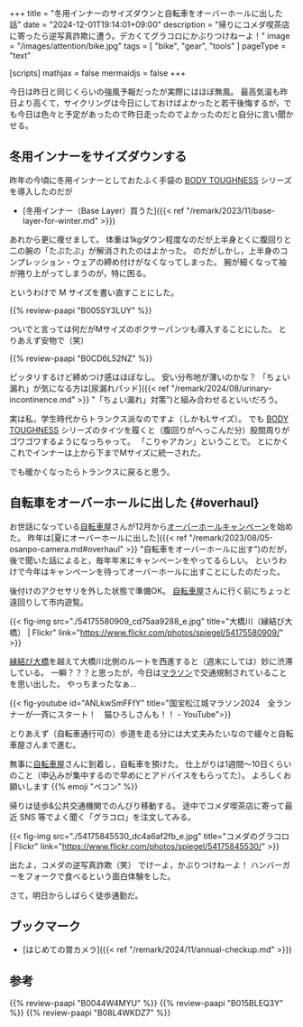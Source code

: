 +++
title = "冬用インナーのサイズダウンと自転車をオーバーホールに出した話"
date =  "2024-12-01T19:14:01+09:00"
description = "帰りにコメダ喫茶店に寄ったら逆写真詐欺に遭う。デカくてグラコロにかぶりつけねーよ！"
image = "/images/attention/bike.jpg"
tags = [ "bike", "gear", "tools" ]
pageType = "text"

[scripts]
  mathjax = false
  mermaidjs = false
+++

今日は昨日と同じくらいの強風予報だったが実際にはほぼ無風。
最高気温も昨日より高くて，サイクリングは今日にしておけばよかったと若干後悔するが，でも今日は色々と予定があったので昨日走ったのでよかったのだと自分に言い聞かせる。

## 冬用インナーをサイズダウンする

昨年の今頃に冬用インナーとしておたふく手袋の [BODY TOUGHNESS] シリーズを導入したのだが

- [冬用インナー（Base Layer）買うた]({{< ref "/remark/2023/11/base-layer-for-winter.md" >}})

あれから更に痩せまして。
体重は1kgダウン程度なのだが上半身とくに腹回りと二の腕の「たぷたぷ」が解消されたのはよかった。
のだがしかし，上半身のコンプレッション・ウェアの締め付けがなくなってしまった。
腕が細くなって袖が捲り上がってしまうのが，特に困る。

というわけで M サイズを書い直すことにした。

{{% review-paapi "B005SY3LUY" %}} <!-- インナー base layer 上 Mサイズ -->

ついでと言っては何だがMサイズのボクサーパンツも導入することにした。
とりあえず安物で（笑）

{{% review-paapi "B0CD6L52NZ" %}} <!-- ボクサーパンツ Mサイズ -->

ピッタリするけど締めつけ感はほぼなし。
安い分布地が薄いのかな？ 「ちょい漏れ」が気になる方は[尿漏れパッド]({{< ref "/remark/2024/08/urinary-incontinence.md" >}} "「ちょい漏れ」対策")と組み合わせるといいだろう。

実は私，学生時代からトランクス派なのですよ（しかもLサイズ）。
でも [BODY TOUGHNESS] シリーズのタイツを履くと（腹回りがへっこんだ分）股間周りがゴワゴワするようになっちゃって。
「こりゃアカン」ということで。
とにかくこれでインナーは上から下までMサイズに統一された。

でも暖かくなったらトランクスに戻ると思う。

## 自転車をオーバーホールに出した {#overhaul}

お世話になっている[自転車屋]さんが12月から[オーバーホールキャンペーン](https://giant-store.jp/matsue/bike/15534/ "【期間限定】オーバーホール✨キャンペーン ｜ ジャイアントストア松江")を始めた。
昨年は[夏にオーバーホールに出した]({{< ref "/remark/2023/08/05-osanpo-camera.md#overhaul" >}} "自転車をオーバーホールに出す")のだが，後で聞いた話によると，毎年年末にキャンペーンをやってるらしい。
というわけで今年はキャンペーンを待ってオーバーホールに出すことにしたのだった。

後付けのアクセサリを外した状態で準備OK。
[自転車屋]さんに行く前にちょっと遠回りして市内遊覧。

{{< fig-img src="./54175580909_cd75aa9288_e.jpg" title="大橋川（縁結び大橋） | Flickr" link="https://www.flickr.com/photos/spiegel/54175580909/" >}}

[縁結び大橋]を越えて大橋川北側のルートを西進すると（週末にしては）妙に渋滞している。
一瞬？？？と思ったが，今日は[マラソン](https://www.matsuejo-marathon.jp/ "【公式サイト】国宝松江城マラソン 2024 | 12.1(日) 開催")で交通規制されていることを思い出した。
やっちまったなぁ...

{{< fig-youtube id="ANLkwSmFFfY" title="国宝松江城マラソン2024　全ランナーが一斉にスタート！　猫ひろしさんも！！ - YouTube">}}

とりあえず（自転車通行可の）歩道を走る分には大丈夫みたいなので緩々と自転車屋さんまで進む。

無事に[自転車屋]さんに到着し，自転車を預けた。
仕上がりは1週間〜10日くらいのこと（申込みが集中するので早めにとアドバイスをもらってた）。
よろしくお願いします {{% emoji "ペコン" %}}

帰りは徒歩&公共交通機関でのんびり移動する。
途中でコメダ喫茶店に寄って最近 SNS 等でよく聞く「グラコロ」を注文してみる。

{{< fig-img src="./54175845530_dc4a6af2fb_e.jpg" title="コメダのグラコロ | Flickr" link="https://www.flickr.com/photos/spiegel/54175845530/" >}}

出たよ，コメダの逆写真詐欺（笑） でけーよ，かぶりつけねーよ！ ハンバーガーをフォークで食べるという面白体験をした。

さて，明日からしばらく徒歩通勤だ。

## ブックマーク

- [はじめての胃カメラ]({{< ref "/remark/2024/11/annual-checkup.md" >}})

[BODY TOUGHNESS]: https://body-toughness.jp/ "BODY TOUGHNESS（ボディタフネス）公式 | BODY TOUGHNESS（ボディタフネス）公式サイトです。ワーク、スポーツシーンなど、常に厳しい環境下で最大限のパフォーマンスを発揮し続けるスペシャリスト達が求めるインナーウェアシリーズ。"
[自転車屋]: https://giant-store.jp/matsue/ "ジャイアントストア松江 ｜ ジャイアントストア松江の情報を発信しています。"
[縁結び大橋]: https://maps.app.goo.gl/xC1JbXcbhCGofJR36

## 参考

{{% review-paapi "B0044W4MYU" %}} <!-- インナー base layer 下 タイツ Mサイズ -->
{{% review-paapi "B015BLEQ3Y" %}} <!-- 尿漏れパッド B-lock インナーシート 30 -->
{{% review-paapi "B08L4WKDZ7" %}} <!-- PowerShot ZOOM -->
